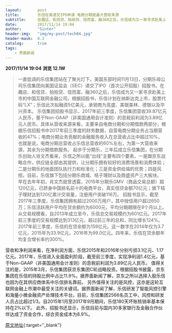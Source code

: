 ```yaml
---
layout:       post
title:        乐信在美递交IPO申请 电商分期是最大营收来源
subtitle:     在趣店、和信贷、拍拍贷、信而富、融360之后，乐信成为又一家寻求赴美上市的中国互联网金融公司。
date:         2017/11/14 19:04
author:       "Sinter"
header-img:   "img/my-post/tech04.jpg"
header-mask:  0.3
catalog:      true
tags:
    - 界面新闻
---
```


**2017/11/14 19:04**  **浏览 12.1W**

> 一直低调的乐信集团站在了聚光灯下。美国东部时间11月13日，分期乐母公司乐信集团向美国证监会（SEC）递交了IPO（首次公开招股）招股书。在趣店、和信贷、拍拍贷、信而富、融360之后，乐信成为又一家寻求赴美上市的中国互联网金融公司。根据招股书，乐信计划在纳斯达克上市，股票代码“LX”；乐信此次拟融资5亿美元，承销商为高盛、美银美林、德银以及华兴资本。
乐信集团招股书显示，2017年前三季度，乐信集团营收39.87亿元人民币，基于Non-GAAP（非美国通用会计准则）的息税前利润为3.89亿元人民币。具体从营收来源来看，主要来自电商分期和分期借款两部分，根据乐信招股书中2017年前三季度的财务数据，自营电商分期业务占当期营收的47%；电商分期业务贡献的金融服务收入在总营收占比中超过10%，也就是说，电商分期总营收占乐信总营收的60%左右，为第一大营收来源，其余为分期借款服务。
起步于分期乐，三年后成立乐信集团，在分期乐创始人肖文杰看来，乐信之所以能“出线”主要有四个要素，一是跟京东战略合作，供应链全部由其提供，让分期乐拥有较好的消费场景和消费体验；二是分期乐的地面团队执行力和标准化；三是资金供给端的优势；四是风控。目前，乐信旗下包括分期乐商城、桔子理财以及鼎盛资产三大板块。
早在去年年初，肖文杰就曾透露，2015年分期乐GMV（商品交易总额）超120亿元，已跻身中国排名前十的电商平台，真实信贷金额70亿元；旗下桔子理财达到120亿累计交易量，注册用户突破116万。
招股书显示，截至2017年三季度，乐信集团拥有超过2000万用户，其中授信用户超过650万；乐信活跃用户平均在贷余额约为6000元，平均分期期限在9个月以上。从交易规模看，自2013年成立至今，乐信总交易规模约为601亿元。2017年前三季度的交易规模达到313亿元，超过前三年的总和，同比增长124%。
2017年前三季度，乐信的在贷余额为159亿元。这一数字在2014年仅为3.7亿元，2015年为33.9亿元，2016年为99.0亿元。四年来，乐信在贷余额年均复合增长率约300%。

营收和净利润来看，在净利润方面，乐信2015年和2016年分别亏损3.1亿元、1.17亿元。2017年，乐信进入全面盈利阶段，截至前三季度，实现净利润1.4亿元，基于Non-GAAP（非美国通用会计准则）的息税前利润为3.89亿元人民币。
值得关注的是，2015年3月，乐信集团获京东集团C轮战略投资。根据招股书披露，京东集团在乐信的持股比例中占比11.9%。据界面新闻了解，京东之所以选择入股乐信也因为在其供应商体系中乐信排名靠前。
另外值得关注的是风控，这亦是这轮互联网金融上市潮中最受关注的关键词。据界面新闻了解，乐信研发了智能风控引擎和海量小微金融资产处理技术平台。目前，乐信集团2566名员工中，风控和研发人员占比超过1/3。自2015年1月至2017年9月期间，乐信180天坏账核销率基本保持在2%以下。
此外，招股书还显示，乐信目前与国内30多家银行及金融合作伙伴达成了资金合作，综合资金成本为8.9%。


[原文地址](http://www.jiemian.com/article/1748499.html){:target="_blank"}


